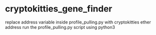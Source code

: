 # cryptokitties_gene_finder

replace address variable inside profile_pulling.py with cryptokitties ether address
run the profile_pulling.py script using python3 
